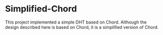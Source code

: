 # Simplified-Chord

This project implemented a simple DHT based on Chord. Although the design
described here is based on Chord, it is a simplified version of Chord.
